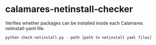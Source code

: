# calamares-netinstall-checker
Verifies whether packages can be installed inside each Calamares netinstall-yaml file.

```python
python check-netinstall.py --path [path to netinstall yaml files]
```
